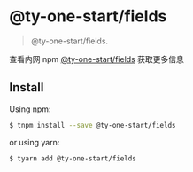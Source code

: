 # @ty-one-start/fields

> @ty-one-start/fields.

查看内网 npm [@ty-one-start/fields](http://npm.tongyu.tech/-/web/detail/fields) 获取更多信息

## Install

Using npm:

```bash
$ tnpm install --save @ty-one-start/fields
```

or using yarn:

```bash
$ tyarn add @ty-one-start/fields
```
